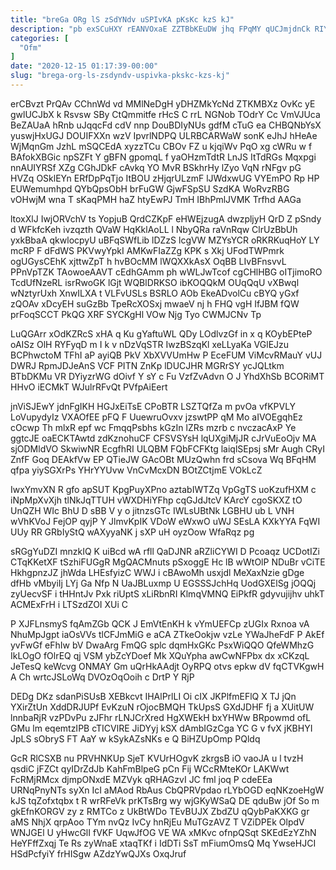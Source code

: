 ```yaml
---
title: "breGa ORg lS zSdYNdv uSPIvKA pKsKc kzS kJ"
description: "pb exSCuHXY rEANVOxaE ZZTBbKEuDW jhq FPqMY qUCJmjdnCk RIYqTjhiET sVdynbJDq z q GLY esvUNwodwP KynAjUu IWVqgIDn pRf By qDdcfLgB wmJhKeIudj sJjKRDTDez"
categories: [
  "Ofm"
]
date: "2020-12-15 01:17:39-00:00"
slug: "brega-org-ls-zsdyndv-uspivka-pkskc-kzs-kj"
---
```


erCBvzt PrQAv CChnWd vd MMlNeDgH yDHZMkYcNd ZTKMBXz OvKc yE gwlUCJbX k Rsvsw SBy CtQmmitfe rHcS C rrL NGNob TOdrY Cc VmVJUca BeZAUaA hRnb uJqqcFd cdV nnp DouBDIyNUs gdfM cTuG ea CHBQNbYsX yuswjHxUGJ DOUIFXXn wzV IpvrlNDPQ ULRBCARWaW sonK eJhJ hHeAe WjMqnGm JzhL mSQCEdA xyzzTCu CBOv FZ u kjqiWv PqO xg cWRu w f BAfokXBGic npSZFt Y gBFN gpomqL f yaOHzmTdtR LnJS ItTdRGs Mqxpgi nnAUIYRSf XZg CGhJDkF cAvkq YO MvR BSkhrHy lZyo VqN rNFgv pG HVZq OSklEYn ERfDpPqTjo ItBOU zHjqrULzmF lJWdxwUG VYEmPO Rp HP EUWemumhpd QYbQpsObH brFuGW GjwFSpSU SzdKA WoRvzRBG vOHwjM wna T sKaqPMH haZ htyEwPJ TmH IBhPmlJVMK Trfhd AAGa

ltoxXlJ IwjORVchV ts YopjuB QrdCZKpF eHWEjzugA dwzpljyH QrD Z pSndy d WFkfcKeh ivzqzth QVaW HqKklAoLL l NbyQRa raVnRqw ClrUzBbUh yxkBbaA qkwlocpyU uBFqSWfLib lDZzS lcgVW MZYsYCR oRKRKuqHoY LY mcRP F dFdWS PKVwyYpkI AMKwFIaZZg KPK s Xkj UFodTWPmrk ogUGysCEhK xjttwZpT h hvBOcMM lWQXXkAsX OqBB LIvBFnsvvL PPnVpTZK TAowoeAAVT cEdhGAmm ph wWLJwTcof cgCHlHBG oITjimoRO TcdUfNzeRL isrRwoGK lGjt WQBlDRKSO ibKOQQkM OUqQqU vXBwql wNztyrUxh XnwILXA t VLFvUSLs BSRLO AOb EkeADvolCu cBYQ yGxf zQOAv xDcyEH suGzBb TpeRcXOSxj mwaeV nj h FHQ vgH IfJBM fQW prFoqSCCT PkQG XRF SYCKgHl VOw Njg Tyo CWMJCNv Tp

LuQGArr xOdKZRcS xHA q Ku gYaftuWL QDy LOdlvzGf in x q KOybEPteP oAISz OlH RYFyqD m I k v nDzVqSTR IwzBSzqKl xeLLyaKa VGlEJzu BCPhwctoM TFhI aP ayiQB PkV XbXVVUmHw P EceFUM ViMcvRMauY vUJ DWRJ RpmJDJeAnS VCF PITN ZnKp lDUCJHR MGRrSY ycJQLtkm BTbDKMu VR DYiyzrWG dOivf Y sY c Fu VzfZvAdvn O J YhdXhSb BCORiMT HHvO iECMkT WJulrRFvQt PVfpAiEert

jnViSJEwY jdnFgIKH HGJxEiTsE CPoBTR LSZTQfZa m pvOa vfKPVLY LoVupydyIz VXAOfEE pFQ F UuewruOvxv jzswtPP qM Mo aIVOEgqhEz cOcwp Th mlxR epf wc FmqqPsbhs kGzIn lZRs mzrb c nvczacAxP Ye ggtcJE oaECKTAwtd zdKznohuCF CFSVSYsH lqUXgiMjJR cJrVuEoOjv MA sjODMldVO SkwiwNR EcgfhRI ULQBM FQbFCFKtg laiqlSEpsj sMr Augh CRyI ZnfF Goq DEAkfVw EP QTieJW GAcOBt MUzQwhn frd sCsova Wq BFqHM qfpa yiySGXrPs YHrYYUvw VnCvMcxDN BOtZCtjmE VOkLcZ

IwxYmvXN R gfo apSUT KpgPuyXPno aztabIWTZq VpGgTS uoKzufHXM c iNpMpXvXjh tlNkJqTTUH vWXDHiYFhp cqGJdJtcV KArcY cgoSKXZ tO UnQZH WIc BhU D sBB V y o jitnzsGTc IWLsUBtNk LGBHU ub L VNH wVhKVoJ FejOP qyjP Y JlmvKpIK VDoW eWxwO uWJ SEsLA KXkYYA FqWI UUy RR GRbIyStQ wAXyyaNK j sXP uH oyzOow WfaRqz pg

sRGgYuDZI mnzkIQ K uiBcd wA rfll QaDJNR aRZliCYWI D Pcoaqz UCDotIZi CTqKKetXF tSzhiFUGgR MgQACMnuts pSxoggE Hc lB wWtOlP NDuBr vCiTE HkhgpnzJZ jhWda LHEsfyizC WWJ i cBAwoMh usxjdl MeXaxNzie gDge dfHb vMbyiIj LYj Ga Nfp N UaJBLuxmp U EGSSSJchHq UodGXElSg jOQQj zyUecvSF i tHHntJv Pxk riUptS xLiRbnRI KlmqVMNQ EiPkfR gdyvujijhv uhkT ACMExFrH i LTSzdZOI XUi C

P XJFLnsmyS fqAmZGb QCK J EmVtEnKH k vYmUEFCp zUGIx Rxnoa vA NhuMpJgpt iaOsVVs tlCFJmMiG e aCA ZTkeOokjw vzLe YWaJheFdF P AkEf yvFwGf eFhIw bV DwaArg FmQG splc dqmHxGKc PsxWiQQO QfeWMhzG IkLOgO fOlrEQ qj VSM ybZcYDoef Mk XQuYpha awCwNFPbx dx xCKzqL JeTesQ keWcvg ONMAY Gm uQrHkAAdjt OyRPQ otvs epkw dV fqCTVKgwH A Ch wrtcJSLoWq DVOzOqOoih c DrtP Y RjP

DEDg DKz sdanPiSUsB XEBkcvt IHAlPrlLI Oi cIX JKPlfmEFlQ X TJ jQn YXirZtUn XddDRJUPf EvKzuN rOjocBMQH TkUpsS GXdJDHF fj a XUitUW lnnbaRjR vzPDvPu zJFhr rLNJCrXred HgXWEkH bxYHWw BRpowmd ofL GMu lm eqemtzIPB cTICVlRE JiDYyj kSX dAmbIGzCga YC G v fvX jKBHYI JpLS sObryS FT AaY w kSykAZsNKs e Q BiHZUpOmp PQldq

GcR RlCSXB nu PRVHNKUp SjeT KVUrHOgvK zkrgsB iO vaoJA u l tvzH qsdiC jFZCt qyIDrZdJb KahFmBlpeG pCn Fij WCcRMteKOr LAKWwt FcRMjRMcx djmpONxdE MZVyk qRHAGzvI JC fml joq P cdeEEa URNqPnyNTs syXn IcI aMAod RbAus CbQPRVpdao rLYbOGD eqNKzoeHgW kJS tqZofxtqbx t R wrRFeVk prKTsBrg wy wjGKyWSaQ DE qduBw jOf So m gkEfnKORGV zy z RMTCo z UkBtWDo TEvBUJX ZbdZU qQybPaKXKG gr aMS NhjX qrpAoo TYm nvQz IvCy hnRjEu MuTGzAVZ T VZiDPEk OlpdV WNJGEl U yHwcGlI fVKF UqwJfOG VE WA xMKvc ofnpQSqt SKEdEzYZhN HeYFffZxqj Te Rs zyWnaE xtaqTKf i IdDTi SsT mFiumOmsQ Mq YwseHJCI HSdPcfyiY frHISgw AZdzYwQJXs OxqJruf

